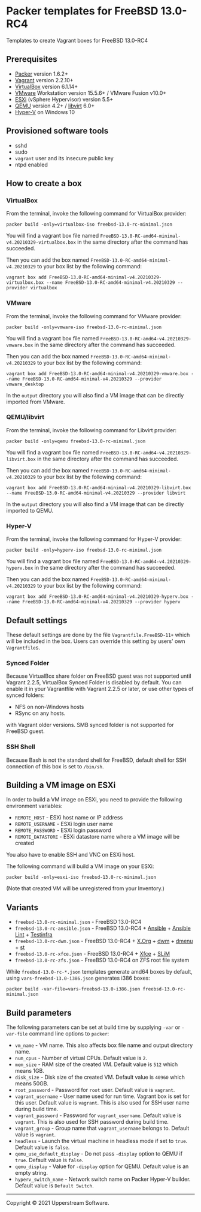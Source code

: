# Packer templates for FreeBSD 13.0-RC4

Templates to create Vagrant boxes for FreeBSD 13.0-RC4

## Prerequisites

* [Packer][] version 1.6.2+
* [Vagrant][] version 2.2.10+
* [VirtualBox][] version 6.1.14+
* [VMware][] Workstation version 15.5.6+ / VMware Fusion v10.0+
* [ESXi][] (vSphere Hypervisor) version 5.5+
* [QEMU][] version 4.2+ / [libvirt][] 6.0+
* [Hyper-V][] on Windows 10

[ESXi]: http://www.vmware.com/products/vsphere-hypervisor
    "Free VMware vSphere Hypervisor, Free Virtualization (ESXi)"
[Hyper-V]: https://docs.microsoft.com/en-us/virtualization/hyper-v-on-windows/about/
    "Introduction to Hyper-V on Windows 10 | Microsoft Docs"
[libvirt]: https://libvirt.org/ "libvirt: The virtualization API"
[Packer]: https://www.packer.io/ "Packer by HashiCorp"
[QEMU]: https://www.qemu.org/ "QEMU"
[Vagrant]: https://www.vagrantup.com/ "Vagrant"
[VirtualBox]: https://www.virtualbox.org/ "Oracle VM VirtualBox"
[VMware]: http://www.vmware.com/
    "VMware Virtualization for Desktop &amp; Server, Application,
    Public &amp; Hybrid Clouds"

## Provisioned software tools

* sshd
* sudo
* `vagrant` user and its insecure public key
* ntpd enabled

## How to create a box

### VirtualBox

From the terminal, invoke the following command for VirtualBox provider:

    packer build -only=virtualbox-iso freebsd-13.0-rc-minimal.json

You will find a vagrant box file named `FreeBSD-13.0-RC-amd64-minimal-v4.20210329-virtualbox.box`
in the same directory after the command has succeeded.

Then you can add the box named `FreeBSD-13.0-RC-amd64-minimal-v4.20210329`
to your box list by the following command:

    vagrant box add FreeBSD-13.0-RC-amd64-minimal-v4.20210329-virtualbox.box --name FreeBSD-13.0-RC-amd64-minimal-v4.20210329 --provider virtualbox

### VMware

From the terminal, invoke the following command for VMware provider:

    packer build -only=vmware-iso freebsd-13.0-rc-minimal.json

You will find a vagrant box file named `FreeBSD-13.0-RC-amd64-v4.20210329-vmware.box`
in the same directory after the command has succeeded.

Then you can add the box named `FreeBSD-13.0-RC-amd64-minimal-v4.20210329`
to your box list by the following command:

    vagrant box add FreeBSD-13.0-RC-amd64-minimal-v4.20210329-vmware.box --name FreeBSD-13.0-RC-amd64-minimal-v4.20210329 --provider vmware_desktop

In the `output` directory you will also find a VM image that can be
directly imported from VMware.

### QEMU/libvirt

From the terminal, invoke the following command for Libvirt provider:

    packer build -only=qemu freebsd-13.0-rc-minimal.json

You will find a vagrant box file named `FreeBSD-13.0-RC-amd64-v4.20210329-libvirt.box`
in the same directory after the command has succeeded.

Then you can add the box named `FreeBSD-13.0-RC-amd64-minimal-v4.20210329`
to your box list by the following command:

    vagrant box add FreeBSD-13.0-RC-amd64-minimal-v4.20210329-libvirt.box --name FreeBSD-13.0-RC-amd64-minimal-v4.20210329 --provider libvirt

In the `output` directory you will also find a VM image that can be
directly imported to QEMU.

### Hyper-V

From the terminal, invoke the following command for Hyper-V provider:

    packer build -only=hyperv-iso freebsd-13.0-rc-minimal.json

You will find a vagrant box file named `FreeBSD-13.0-RC-amd64-v4.20210329-hyperv.box`
in the same directory after the command has succeeded.

Then you can add the box named `FreeBSD-13.0-RC-amd64-minimal-v4.20210329`
to your box list by the following command:

    vagrant box add FreeBSD-13.0-RC-amd64-minimal-v4.20210329-hyperv.box --name FreeBSD-13.0-RC-amd64-minimal-v4.20210329 --provider hyperv

## Default settings

These default settings are done by the file `Vagrantfile.FreeBSD-11+`
which will be included in the box.  Users can override this setting by
users' own `Vagrantfile`s.

### Synced Folder

Because VirtualBox share folder on FreeBSD guest was not supported
until Vagrant 2.2.5, VirtualBox Synced Folder is disabled by default.
You can enable it in your Vagrantfile with Vagrant 2.2.5 or later, or
use other types of synced folders:

* NFS on non-Windows hosts
* RSync on any hosts.

with Vagrant older versions.  SMB synced folder is not supported for
FreeBSD guest.

### SSH Shell

Because Bash is not the standard shell for FreeBSD, default shell for
SSH connection of this box is set to `/bin/sh`.

## Building a VM image on ESXi

In order to build a VM image on ESXi, you need to provide the following
environment variables:

* `REMOTE_HOST` - ESXi host name or IP address
* `REMOTE_USERNAME` - ESXi login user name
* `REMOTE_PASSWORD` - ESXi login password
* `REMOTE_DATASTORE` - ESXi datastore name where a VM image will be
   created

You also have to enable SSH and VNC on ESXi host.

The following command will build a VM image on your ESXi:

    packer build -only=esxi-iso freebsd-13.0-rc-minimal.json

(Note that created VM will be unregistered from your Inventory.)

## Variants

* `freebsd-13.0-rc-minimal.json` - FreeBSD 13.0-RC4
* `freebsd-13.0-rc-ansible.json` - FreeBSD 13.0-RC4 +
  [Ansible][] + [Ansible Lint] + [Testinfra][]
* `freebsd-13.0-rc-dwm.json` - FreeBSD 13.0-RC4 + [X.Org][] +
  [dwm][] + [dmenu][] + [st][]
* `freebsd-13.0-rc-xfce.json` - FreeBSD 13.0-RC4 + [Xfce][] +
  [SLiM][]
* `freebsd-13.0-rc-zfs.json` - FreeBSD 13.0-RC4 on ZFS root
  file system

While `freebsd-13.0-rc-*.json` templates generate amd64 boxes by
default, using `vars-freebsd-13.0-i386.json` generates i386 boxes:

    packer build -var-file=vars-freebsd-13.0-i386.json freebsd-13.0-rc-minimal.json

[Ansible]: https://www.ansible.com/ "Ansible is Simple IT Automation"
[Ansible Lint]: https://docs.ansible.com/ansible-lint/
  "Ansible Lint Documentation &mdash; Ansible Documentation"
[dmenu]: http://tools.suckless.org/dmenu/ "dmenu | suckless.org tools"
[dwm]: http://dwm.suckless.org/
  "suckless.org dwm - dynamic window manager"
[SLiM]: https://sourceforge.net/projects/slim.berlios/
  "SLiM download | SourceForge.net"
[st]: http://st.suckless.org/ "suckless.org st - simple terminal"
[Testinfra]: https://testinfra.readthedocs.io/en/latest/
  "Testinfra test your infrastructure &#8212; testinfra 3.2.1.dev2+g672a064.d20191006 documentation"
[X.Org]: https://www.x.org/wiki/ "X.Org"
[Xfce]: http://www.xfce.org/ "Xfce Desktop Environment"

## Build parameters

The following parameters can be set at build time by supplying `-var`
or `-var-file` command line options to `packer`:

* `vm_name` - VM name.  This also affects box file name and output
  directory name.
* `num_cpus` - Number of virtual CPUs.  Default value is `2`.
* `mem_size` - RAM size of the created VM.  Default value is `512`
  which means 1GB.
* `disk_size` - Disk size of the created VM.  Default value is `40960`
  which means 50GB.
* `root_password` - Password for `root` user.  Default value is
  `vagrant`.
* `vagrant_username` - User name used for run time.  Vagrant box is set
  for this user.  Default value is `vagrant`.
  This is also used for SSH user name during build time.
* `vagrant_password` - Password for `vagrant_username`.  Default value
  is `vagrant`.  This is also used for SSH password during build time.
* `vagrant_group` - Group name that `vagrant_username` belongs to.
  Default value is `vagrant`.
* `headless` - Launch the virtual machine in headless mode if set to
  `true`.  Default value is `false`.
* `qemu_use_default_display` - Do not pass `-display` option to QEMU if
  `true`.  Default value is `false`.
* `qemu_display` - Value for `-display` option for QEMU.  Default value
  is an empty string.
* `hyperv_switch_name` - Network switch name on Packer Hyper-V builder.
  Default value is `Default Switch`.

- - -

Copyright &copy; 2021 Upperstream Software.
